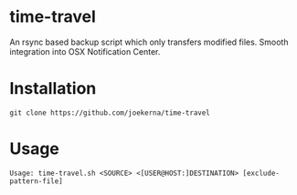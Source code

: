 # time-travel
An rsync based backup script which only transfers modified files. Smooth integration into OSX Notification Center.

# Installation

	git clone https://github.com/joekerna/time-travel

# Usage

	Usage: time-travel.sh <SOURCE> <[USER@HOST:]DESTINATION> [exclude-pattern-file]

